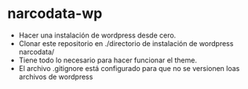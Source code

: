 # narcodata-wp

- Hacer una instalación de wordpress desde cero.
- Clonar este repositorio en ./directorio de instalación de wordpress narcodata/
- Tiene todo lo necesario para hacer funcionar el theme.
- El archivo .gitignore está configurado para que no se versionen loas archivos de wordpress
